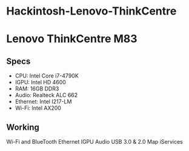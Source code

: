 # Hackintosh-Lenovo-ThinkCentre

<h1>Lenovo ThinkCentre M83</h1>
<h2>Specs</h2>
<ul>
<li>CPU: Intel Core i7-4790K</li>
<li>IGPU: Intel HD 4600</li>
<li>RAM: 16GB DDR3</li>
<li>Audio: Realteck ALC 662</li>
<li>Ethernet: Intel I217-LM</li>
<li>Wi-Fi: Intel AX200</li>
</ul>

<h2>Working</h2>
Wi-Fi and BlueTooth
Ethernet
IGPU
Audio
USB 3.0 & 2.0 Map 
iServices